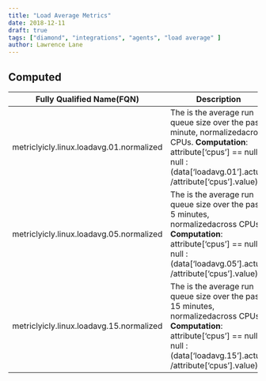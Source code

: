 ```yaml
---
title: "Load Average Metrics"
date: 2018-12-11
draft: true
tags: ["diamond", "integrations", "agents", "load average" ]
author: Lawrence Lane
---
```


## Computed
| Fully Qualified Name(FQN)                | Description                                                                                                                                                                           | Units | Min | Max  | BASE | CORR | UTIL |
|------------------------------------------|---------------------------------------------------------------------------------------------------------------------------------------------------------------------------------------|-------|-----|------|------|------|------|
| metriclyicly.linux.loadavg.01.normalized | The is the average run queue size over the past minute, normalizedacross CPUs. **Computation**: attribute[‘cpus’] == null ? null : (data[‘loadavg.01’].actual /attribute[‘cpus’].value)     |       | 0   | none | yes  | no   | no   |
| metriclyicly.linux.loadavg.05.normalized | The is the average run queue size over the past 5 minutes, normalizedacross CPUs. **Computation**: attribute[‘cpus’] == null ? null : (data[‘loadavg.05’].actual /attribute[‘cpus’].value)  |       | 0   | none | yes  | yes  | no   |
| metriclyicly.linux.loadavg.15.normalized | The is the average run queue size over the past 15 minutes, normalizedacross CPUs. **Computation**: attribute[‘cpus’] == null ? null : (data[‘loadavg.15’].actual /attribute[‘cpus’].value) |       | 0   | none | yes  | no   | no   |
